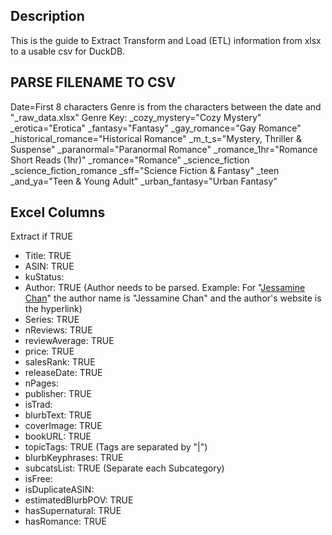 ## Description
This is the guide to Extract Transform and Load (ETL) information from xlsx to a usable csv for DuckDB.

## PARSE FILENAME TO CSV
Date=First 8 characters
Genre is from the characters between the date and "_raw_data.xlsx"
Genre Key:
_cozy_mystery="Cozy Mystery"
_erotica="Erotica"
_fantasy="Fantasy"
_gay_romance="Gay Romance"
_historical_romance="Historical Romance"
_m_t_s="Mystery, Thriller & Suspense"
_paranormal="Paranormal Romance"
_romance_1hr="Romance Short Reads (1hr)"
_romance="Romance"
_science_fiction 
_science_fiction_romance 
_sff="Science Fiction & Fantasy"
_teen _and_ya="Teen & Young Adult"
_urban_fantasy="Urban Fantasy"

## Excel Columns
Extract if TRUE
- Title: TRUE
- ASIN: TRUE
- kuStatus: 
- Author: TRUE
(Author needs to be parsed. Example: For "[Jessamine Chan](https://www.amazon.com/stores/author/B092BKD9NX)" the author name is "Jessamine Chan" and the author's website is the hyperlink)
- Series: TRUE
- nReviews: TRUE
- reviewAverage: TRUE
- price: TRUE
- salesRank: TRUE
- releaseDate: TRUE
- nPages: 
- publisher: TRUE
- isTrad: 
- blurbText: TRUE
- coverImage: TRUE
- bookURL: TRUE
- topicTags: TRUE (Tags are separated by "|")
- blurbKeyphrases: TRUE
- subcatsList: TRUE (Separate each Subcategory)
- isFree:
- isDuplicateASIN:
- estimatedBlurbPOV: TRUE
- hasSupernatural: TRUE
- hasRomance: TRUE